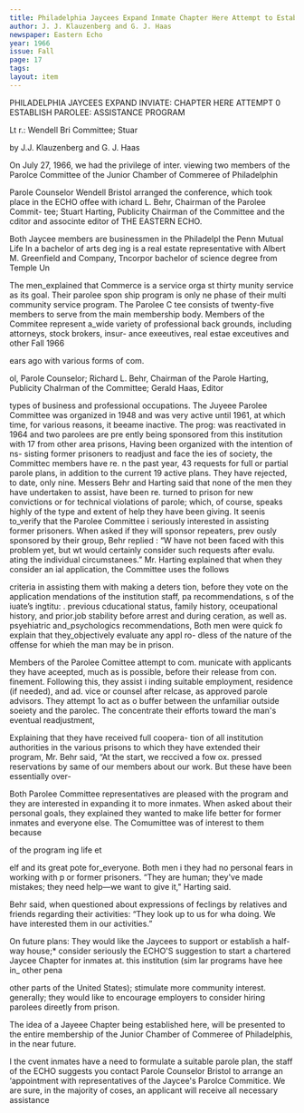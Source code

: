 ```yaml
---
title: Philadelphia Jaycees Expand Inmate Chapter Here Attempt to Establish Parolee Assistance Program
author: J. J. Klauzenberg and G. J. Haas
newspaper: Eastern Echo
year: 1966
issue: Fall
page: 17
tags:
layout: item
---
```

PHILADELPHIA JAYCEES EXPAND INVIATE: CHAPTER HERE ATTEMPT 0 ESTABLISH PAROLEE: ASSISTANCE PROGRAM

Lt r.: Wendell Bri Committee; Stuar

by J.J. Klauzenberg and G. J. Haas

On July 27, 1966, we had the privilege of inter. viewing two members of the Parolce Committee of the Junior Chamber of Commeree of Philadelphin

Parole Counselor Wendell Bristol arranged the conference, which took place in the ECHO offee with ichard L. Behr, Chairman of the Parolee Commit- tee; Stuart Harting, Publicity Chairman of the Committee and the cditor and associnte editor of THE EASTERN ECHO.

Both Jaycee members are businessmen in the Philadelpl the Penn Mutual Life In a bachelor of arts deg ing is a real estate representative with Albert M. Greenfield and Company, Tncorpor bachelor of science degree from Temple Un

The men_explained that Commerce is a service orga st thirty munity service as its goal. Their parolee spon ship program is only ne phase of their multi community service program. The Parolee C tee consists of twenty-five members to serve from the main membership body. Members of the Commitee represent a_wide variety of professional back grounds, including attorneys, stock brokers, insur- ance exeeutives, real estae exceutives and other Fall 1966

ears ago with various forms of com.

ol, Parole Counselor; Richard L. Behr, Chairman of the Parole Harting, Publicity Chalrman of the Committee; Gerald Haas, Editor

types of business and professional occupations. The Juyeee Parolee Committee was organized in 1948 and was very active until 1961, at which time, for various reasons, it beeame inactive. The prog: was reactivated in 1964 and two parolees are pre ently being sponsored from this institution with 17 from other area prisons, Having been organized with the intention of ns- sisting former prisoners to readjust and face the ies of society, the Committec members have re. n the past year, 43 requests for full or partial parole plans, in addition to the current 19 active plans. They have rejected, to date, only nine. Messers Behr and Harting said that none of the men they have undertaken to assist, have been re. turned to prison for new convictions or for technical violations of parole; which, of course, speaks highly of the type and extent of help they have been giving. It seenis to_verify that the Parolee Committee i seriously interested in assisting former prisoners. When asked if they will sponsor repeaters, prev ously sponsored by their group, Behr replied : “W have not been faced with this problem yet, but wt would certainly consider such requests after evalu. ating the individual circumstanees.” Mr. Harting explained that when they consider an ial application, the Committee uses the follows

criteria in assisting them with making a deters tion, before they vote on the application mendations of the institution staff, pa recommendations, s of the iuate’s ingtitu: . previous cducational status, family history, oceupational history, and prior.job stability before arrest and during ceration, as well as. psyehiatric and_psychologics recommendations, Both men were quick fo explain that they_objectively evaluate any appl ro- dless of the nature of the offense for whieh the man may be in prison.

Members of the Parolee Comittee attempt to com. municate with applicants they have aceepted, much as is possible, before their release from con. finement. Following this, they assist i inding suitable employment, residence (if needed), and ad. vice or counsel after relcase, as approved parole advisors. They attempt 1o act as o buffer between the unfamiliar outside soeiety and the parolec. The concentrate their efforts toward the man's eventual readjustment,

Explaining that they have received full coopera- tion of all institution authorities in the various prisons to which they have extended their program, Mr. Behr said, “At the start, we reccived a fow ox. pressed reservations by same of our members about our work. But these have been essentially over-

Both Parolee Committee representatives are pleased with the program and they are interested in expanding it to more inmates. When asked about their personal goals, they explained they wanted to make life better for former inmates and everyone else. The Comumittee was of interest to them because

of the program ing life et

elf and its great pote for_everyone. Both men i they had no personal fears in working with p or former prisoners. “They are human; they've made mistakes; they need help—we want to give it," Harting said.

Behr said, when questioned about expressions of feclings by relatives and friends regarding their activities: “They look up to us for wha doing. We have interested them in our activities.”

On future plans: They would like the Jaycees to support or establish a half-way house;* consider seriously the ECHO'S suggestion to start a chartered Jaycee Chapter for inmates at. this institution (sim lar programs have hee in_ other pena

other parts of the United States); stimulate more community interest. generally; they would like to encourage employers to consider hiring parolees direetly from prison.

The idea of a Jayeee Chapter being established here, will be presented to the entire membership of the Junior Chamber of Commeree of Philadelphis, in the near future.

I the cvent inmates have a need to formulate a suitable parole plan, the staff of the ECHO suggests you contact Parole Counselor Bristol to arrange an ‘appointment with representatives of the Jaycee's Parolce Commitice. We are sure, in the majority of coses, an applicant will receive all necessary assistance
